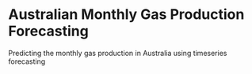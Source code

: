 # Australian Monthly Gas Production Forecasting
 Predicting the monthly gas production in Australia using timeseries forecasting

